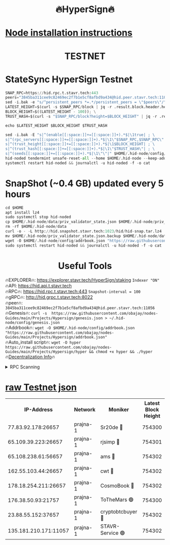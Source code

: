 <h1 align="center"> 🔥HyperSign🔥</h1>

[Node installation instructions](https://github.com/obajay/nodes-Guides/tree/main/Projects/Hypersign)
=

<h1 align="center"> TESTNET</h1>

# StateSync HyperSign Testnet
```python
SNAP_RPC=https://hid.rpc.t.stavr.tech:443
peers="3845ba311cee9c82469ec2f7b1e5cf8afbd9a434@hid.peer.stavr.tech:11056"
sed -i.bak -e "s/^persistent_peers *=.*/persistent_peers = \"$peers\"/" $HOME/.hid-node/config/config.toml
LATEST_HEIGHT=$(curl -s $SNAP_RPC/block | jq -r .result.block.header.height); \
BLOCK_HEIGHT=$((LATEST_HEIGHT - 100)); \
TRUST_HASH=$(curl -s "$SNAP_RPC/block?height=$BLOCK_HEIGHT" | jq -r .result.block_id.hash)

echo $LATEST_HEIGHT $BLOCK_HEIGHT $TRUST_HASH

sed -i.bak -E "s|^(enable[[:space:]]+=[[:space:]]+).*$|\1true| ; \
s|^(rpc_servers[[:space:]]+=[[:space:]]+).*$|\1\"$SNAP_RPC,$SNAP_RPC\"| ; \
s|^(trust_height[[:space:]]+=[[:space:]]+).*$|\1$BLOCK_HEIGHT| ; \
s|^(trust_hash[[:space:]]+=[[:space:]]+).*$|\1\"$TRUST_HASH\"| ; \
s|^(seeds[[:space:]]+=[[:space:]]+).*$|\1\"\"|" $HOME/.hid-node/config/config.toml
hid-noded tendermint unsafe-reset-all --home $HOME/.hid-node --keep-addr-book
systemctl restart hid-noded && journalctl -u hid-noded -f -o cat
```
# SnapShot (~0.4 GB) updated every 5 hours
```python
cd $HOME
apt install lz4
sudo systemctl stop hid-noded
cp $HOME/.hid-node/data/priv_validator_state.json $HOME/.hid-node/priv_validator_state.json.backup
rm -rf $HOME/.hid-node/data
curl -o - -L http://hid.snapshot.stavr.tech:1023/hid/hid-snap.tar.lz4 | lz4 -c -d - | tar -x -C $HOME/.hid-node --strip-components 2
mv $HOME/.hid-node/priv_validator_state.json.backup $HOME/.hid-node/data/priv_validator_state.json
wget -O $HOME/.hid-node/config/addrbook.json "https://raw.githubusercontent.com/obajay/nodes-Guides/main/Projects/Hypersign/addrbook.json"
sudo systemctl restart hid-noded && journalctl -u hid-noded -f -o cat
```

 <h1 align="center"> Useful Tools</h1>

🔥EXPLORER🔥:      https://explorer.stavr.tech/HyperSign/staking        `Indexer "ON"` \
🔥API:             https://hid.api.t.stavr.tech \
🔥RPC🔥:           https://hid.rpc.t.stavr.tech:443              `Snapshot-interval = 100` \
🔥gRPC🔥:          http://hid.grpc.t.stavr.tech:8022 \
🔥peer🔥:          `3845ba311cee9c82469ec2f7b1e5cf8afbd9a434@hid.peer.stavr.tech:11056` \
🔥Genesis🔥:     ```curl -s  https://raw.githubusercontent.com/obajay/nodes-Guides/main/Projects/Hypersign/genesis.json > ~/.hid-node/config/genesis.json``` \
🔥Addrbook🔥:    ```wget -O $HOME/.hid-node/config/addrbook.json "https://raw.githubusercontent.com/obajay/nodes-Guides/main/Projects/Hypersign/addrbook.json"``` \
🔥Auto_install script🔥: ```wget -O hyper https://raw.githubusercontent.com/obajay/nodes-Guides/main/Projects/Hypersign/hyper && chmod +x hyper && ./hyper``` \
🔥[Decentralization Info](https://github.com/obajay/StateSync-snapshots/tree/main/Projects/Hypersign/Decentralization)🔥

<details>
<summary>RPC Scanning</summary>

<h2 align="center"> We scan nodes in real time every 4 hours. And we provide the final result of RPC endpoints.
We cannot influence the operation of these nodes in any way. </h2>


```python
If Voting Power is higher than 0 --> then the Node is a validator of the network and may be subject to attack and be a potential threat to the chain.
```
```python
We marked such validators with a red symbol
```

</details>

[raw Testnet json](https://rpc-check.hypert.stavr.tech/hypert/rpc-hypert-result.json)
=

<table><tr><th>IP-Address</th><th>Network</th><th>Moniker</th><th>Latest Block Height</th><th>Earliest Block Height</th><th>Catching Up</th><th>Tx Index</th><th>Voting Power</th><th>Scan Time</th></tr><tr><td>77.83.92.178:26657</td><td>prajna-1</td><td>Sr20de 🔴</td><td>754300</td><td>1</td><td>False</td><td>on</td><td>1080256</td><td>2024-02-07T07:03:19.178721380UTC</td></tr><tr><td>65.109.39.223:26657</td><td>prajna-1</td><td>rjsimp 🔴</td><td>754301</td><td>1</td><td>False</td><td>on</td><td>1156262</td><td>2024-02-07T07:03:24.002750649UTC</td></tr><tr><td>65.108.238.61:56657</td><td>prajna-1</td><td>ams 🔴</td><td>754302</td><td>1</td><td>False</td><td>on</td><td>1194608</td><td>2024-02-07T07:03:30.818822270UTC</td></tr><tr><td>162.55.103.44:26657</td><td>prajna-1</td><td>cwt 🔴</td><td>754302</td><td>1</td><td>False</td><td>on</td><td>989833</td><td>2024-02-07T07:03:33.547738275UTC</td></tr><tr><td>178.18.254.211:26657</td><td>prajna-1</td><td>CosmoBook 🔴</td><td>754302</td><td>108201</td><td>False</td><td>on</td><td>990495</td><td>2024-02-07T07:03:30.486867237UTC</td></tr><tr><td>176.38.50.93:21757</td><td>prajna-1</td><td>ToTheMars 🟢</td><td>754300</td><td>635201</td><td>False</td><td>on</td><td>0</td><td>2024-02-07T07:03:21.492797800UTC</td></tr><tr><td>23.88.55.152:37657</td><td>prajna-1</td><td>cryptobtcbuyer 🔴</td><td>754302</td><td>654302</td><td>False</td><td>on</td><td>1179921</td><td>2024-02-07T07:03:33.802443270UTC</td></tr><tr><td>135.181.210.171:11057</td><td>prajna-1</td><td>STAVR-Service 🟢</td><td>754302</td><td>753301</td><td>False</td><td>on</td><td>0</td><td>2024-02-07T07:03:31.262281092UTC</td></tr></table>
